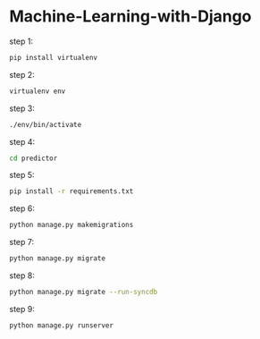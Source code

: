 # Machine-Learning-with-Django

step 1: 

```bash
pip install virtualenv
```

step 2:

```bash
virtualenv env
```

step 3:

```bash
./env/bin/activate
```

step 4:

```bash
cd predictor
```

step 5:

```bash
pip install -r requirements.txt
```

step 6:

```bash
python manage.py makemigrations
```

step 7:

```bash
python manage.py migrate
```

step 8:

```bash
python manage.py migrate --run-syncdb
```

step 9:

```bash
python manage.py runserver
```
